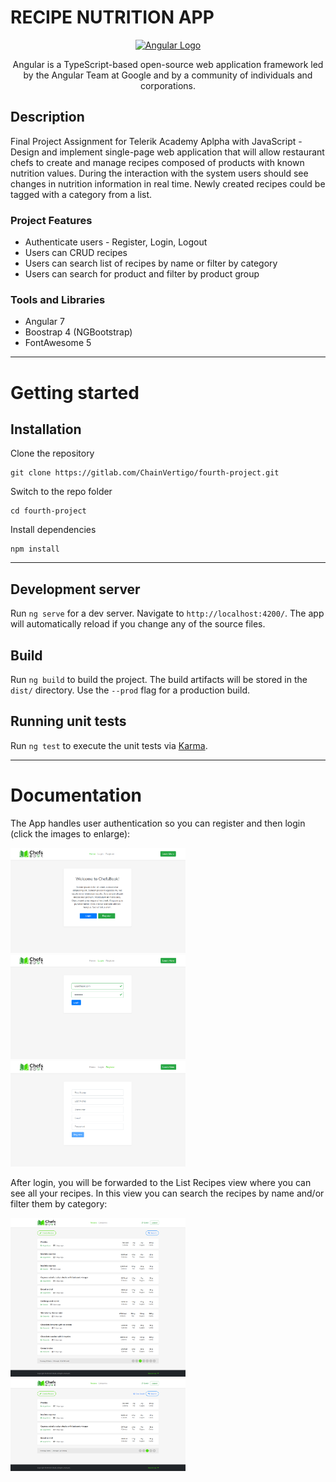 # RECIPE NUTRITION APP

<p align="center">
  <a href="https://angular.io/" target="_blank"><img src="https://angular.io/assets/images/logos/angular/angular.svg" width="280" alt="Angular Logo" /></a>
</p>

  <p align="center">Angular is a TypeScript-based open-source web application framework led by the Angular Team at Google and by a community of individuals and corporations.</p>

## Description

Final Project Assignment for Telerik Academy Aplpha with JavaScript - Design and implement single-page web application that will allow restaurant chefs to create and manage recipes composed of products with known nutrition values. During the interaction with the system users should see changes in nutrition information in real time. Newly created recipes could be tagged with a category from a list.


### Project Features

- Authenticate users - Register, Login, Logout
- Users can CRUD recipes
- Users can search list of recipes by name or filter by category
- Users can search for product and filter by product group

### Tools and Libraries

- Angular 7
- Boostrap 4 (NGBootstrap)
- FontAwesome 5

----------

# Getting started

## Installation

Clone the repository

    git clone https://gitlab.com/ChainVertigo/fourth-project.git

Switch to the repo folder

    cd fourth-project
    
Install dependencies
    
    npm install

----------

## Development server

Run `ng serve` for a dev server. Navigate to `http://localhost:4200/`. The app will automatically reload if you change any of the source files.

## Build

Run `ng build` to build the project. The build artifacts will be stored in the `dist/` directory. Use the `--prod` flag for a production build.

## Running unit tests

Run `ng test` to execute the unit tests via [Karma](https://karma-runner.github.io).

----------

# Documentation

The App handles user authentication so you can register and then login (click the images to enlarge):

<a href="./screenshots/home.png" target="_blank">
  <img src="./screenshots/home.png" width="280" alt="Image" />
</a>

<a href="./screenshots/login.png" target="_blank">
  <img src="./screenshots/login.png" width="280" alt="Image" />
</a>

<a href="./screenshots/register.png" target="_blank">
  <img src="./screenshots/register.png" width="280" alt="Image" />
</a>

After login, you will be forwarded to the List Recipes view where you can see all your recipes. In this view you can search the recipes by name and/or filter them by category:

<a href="./screenshots/list-recipes.png" target="_blank">
  <img src="./screenshots/list-recipes.png" width="280" alt="Image" />
</a>

<a href="./screenshots/list-recipes-search.png" target="_blank">
  <img src="./screenshots/list-recipes-search.png" width="280" alt="Image" />
</a>
